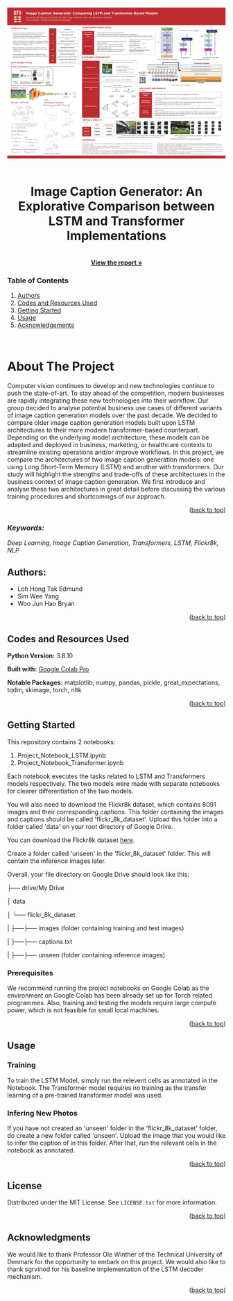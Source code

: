<!-- PROJECT POSTER -->
<br />
<div align="center">
<a>
    <img src="readme_images/poster.png" alt="Poster">
  </a>
    <br />
    <br />

  <h1 align="center">Image Caption Generator: An Explorative Comparison between LSTM and Transformer Implementations</h1>

  <p align="center">
    <br />
    <a href="https://github.com/othneildrew/Best-README-Template"><strong>View the report »</strong></a>
    <br />
  </p>
</div>

### Table of Contents

<ol>
<li><a href="#authors">Authors</a></li>
<li><a href="#codes-and-resources-used">Codes and Resources Used</a></li>
<li><a href="#getting-started">Getting Started</a></li>
<li><a href="#usage">Usage</a></li>
<li><a href="#acknowledgements">Acknowledgements</a></li>
</ol>

<br />

<!-- ABOUT THE PROJECT -->

# About The Project

Computer vision continues to develop and new technologies continue to push the state-of-art. To stay ahead of the competition, modern businesses are rapidly integrating these new technologies into their workflow. Our group decided to analyse potential business use cases of different variants of image caption generation models over the past decade. We decided to compare older image caption generation models built upon LSTM architectures to their more modern transformer-based counterpart. Depending on the underlying model architecture, these models can be adapted and deployed in business, marketing, or healthcare contexts to streamline existing operations and/or improve workflows. In this project, we compare the architectures of two image caption generation models: one using Long Short-Term Memory (LSTM) and another with transformers. Our study will highlight the strengths and trade-offs of these architectures in the business context of image caption generation. We first introduce and analyse these two architectures in great detail before discussing the various training procedures and shortcomings of our approach.

<p align="right">(<a href="#top">back to top</a>)</p>

### _Keywords:_

_Deep Learning, Image Caption Generation, Transformers, LSTM, Flickr8k, NLP_

## Authors:

- Loh Hong Tak Edmund
- Sim Wee Yang
- Woo Jun Hao Bryan

<p align="right">(<a href="#top">back to top</a>)</p>

## Codes and Resources Used

**Python Version:** 3.8.10

**Built with:** [Google Colab Pro](https://colab.research.google.com/)

**Notable Packages:** matplotlib, numpy, pandas, pickle, great_expectations, tqdm, skimage, torch, nltk

<p align="right">(<a href="#top">back to top</a>)</p>

<!-- GETTING STARTED -->

## Getting Started

This repository contains 2 notebooks:

1. Project_Notebook_LSTM.ipynb
2. Project_Notebook_Transformer.ipynb

Each notebook executes the tasks related to LSTM and Transformers models respectively. The two models were made with separate notebooks for clearer differentiation of the two models.

You will also need to download the Flickr8k dataset, which contains 8091 images and their corresponding captions. This folder containing the images and captions should be called 'flickr_8k_dataset'. Upload this folder into a folder called 'data' on your root directory of Google Drive.

You can download the Flickr8k dataset [here](https://www.kaggle.com/datasets/adityajn105/flickr8k).

Create a folder called 'unseen' in the 'flickr_8k_dataset' folder. This will contain the inference images later.

Overall, your file directory on Google Drive should look like this:

├── drive/My Drive

│ data

│ └── flickr_8k_dataset

| ├──├── images (folder containing training and test images)

| ├──├── captions.txt

| ├──├── unseen (folder containing inference images)

### Prerequisites

We recommend running the project notebooks on Google Colab as the environment on Google Colab has been already set up for Torch related programmes. Also, training and testing the models require large compute power, which is not feasible for small local machines.

<p align="right">(<a href="#top">back to top</a>)</p>

<!-- USAGE EXAMPLES -->

## Usage

### Training

To train the LSTM Model, simply run the relevent cells as annotated in the Notebook. The Transformer model requires no training as the transfer learning of a pre-trained transformer model was used.

### Infering New Photos

If you have not created an 'unseen' folder in the 'flickr_8k_dataset' folder, do create a new folder called 'unseen'. Upload the image that you would like to infer the caption of in this folder. After that, run the relevant cells in the notebook as annotated.

<p align="right">(<a href="#top">back to top</a>)</p>

<!-- LICENSE -->

## License

Distributed under the MIT License. See `LICENSE.txt` for more information.

<p align="right">(<a href="#top">back to top</a>)</p>

<!-- ACKNOWLEDGMENTS -->

## Acknowledgments

We would like to thank Professor Ole Winther of the Technical University of Denmark for the opportunity to embark on this project. We would also like to thank sgrvinod for his baseline implementation of the LSTM decoder mechanism.

<p align="right">(<a href="#top">back to top</a>)</p>
